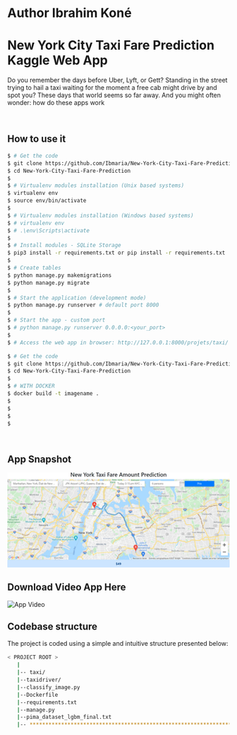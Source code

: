 # Author Ibrahim Koné 
# New York City Taxi Fare Prediction Kaggle Web App

Do you remember the days before Uber, Lyft, or Gett? Standing in the street trying to hail a taxi waiting for the moment a free cab might drive by and spot you? These days that world seems so far away. And you might often wonder: how do these apps work

<br />

## How to use it

```bash
$ # Get the code
$ git clone https://github.com/Ibmaria/New-York-City-Taxi-Fare-Prediction.git
$ cd New-York-City-Taxi-Fare-Prediction
$
$ # Virtualenv modules installation (Unix based systems)
$ virtualenv env
$ source env/bin/activate
$
$ # Virtualenv modules installation (Windows based systems)
$ # virtualenv env
$ # .\env\Scripts\activate
$
$ # Install modules - SQLite Storage
$ pip3 install -r requirements.txt or pip install -r requirements.txt
$
$ # Create tables
$ python manage.py makemigrations
$ python manage.py migrate
$
$ # Start the application (development mode)
$ python manage.py runserver # default port 8000
$
$ # Start the app - custom port
$ # python manage.py runserver 0.0.0.0:<your_port>
$
$ # Access the web app in browser: http://127.0.0.1:8000/projets/taxi/
```

```bash
$ # Get the code
$ git clone https://github.com/Ibmaria/New-York-City-Taxi-Fare-Prediction.git
$ cd New-York-City-Taxi-Fare-Prediction
$
$ # WITH DOCKER
$ docker build -t imagename .
$ 
$
$
$ 
```



<br />

## App Snapshot
![App ](https://github.com/Ibmaria/New-York-City-Taxi-Fare-Prediction/blob/master/captureapp.PNG)

## Download Video App Here
![App Video](https://github.com/Ibmaria/New-York-City-Taxi-Fare-Prediction/blob/master/videoapp.gif)


## Codebase structure

The project is coded using a simple and intuitive structure presented below:

```bash
< PROJECT ROOT >
   |
   |-- taxi/                              
   |--taxidriver/
   |--classify_image.py                        
   |--Dockerfile              
   |--requirements.txt
   |--manage.py
   |--pima_dataset_lgbm_final.txt
   |-- ************************************************************************
```

<br />





